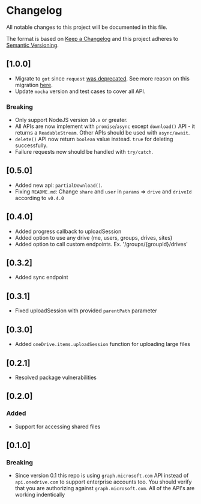 # Changelog

All notable changes to this project will be documented in this file.

The format is based on [Keep a Changelog](http://keepachangelog.com/en/1.0.0/)
and this project adheres to [Semantic Versioning](http://semver.org/spec/v2.0.0.html).

## [1.0.0]

- Migrate to `got` since `request` [was deprecated](https://github.com/request/request/issues/3142). See more reason on this migration [here](https://github.com/dkatavic/onedrive-api/issues/30).
- Update `mocha` version and test cases to cover all API.

### Breaking

- Only support NodeJS version `10.x` or greater.
- All APIs are now implement with `promise`/`async` except `download()` API - it returns a `ReadableStream`. Other APIs should be used with `async/await`.
- `delete()` API now return `boolean` value instead. `true` for deleting successfully.
- Failure requests now should be handled with `try/catch`.

## [0.5.0]

- Added new api: `partialDownload()`.
- Fixing `README.md`: Change `share` and `user` in `params` => `drive` and `driveId` according to `v0.4.0`

## [0.4.0]

- Added progress callback to uploadSession
- Added option to use any drive (me, users, groups, drives, sites)
- Added option to call custom endpoints. Ex. '/groups/{groupId}/drives'

## [0.3.2]

- Added sync endpoint

## [0.3.1]

- Fixed uploadSession with provided `parentPath` parameter

## [0.3.0]

- Added `oneDrive.items.uploadSession` function for uploading large files

## [0.2.1]

- Resolved package vulnerabilities

## [0.2.0]

### Added

- Support for accessing shared files

## [0.1.0]

### Breaking

- Since version 0.1 this repo is using `graph.microsoft.com` API instead of `api.onedrive.com` to support enterprise accounts too. You should verify that you are authorizing against `graph.microsoft.com`. All of the API's are working indentically
